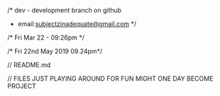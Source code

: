 /* dev - development branch on github
 *  email:subjectzinadequate@gmail.com
 */

/* Fri Mar 22 - 09:26pm */
 
/* Fri 22nd May 2019 09.24pm*/
 
// README.md

// FILES JUST PLAYING AROUND FOR FUN MIGHT ONE DAY BECOME PROJECT
